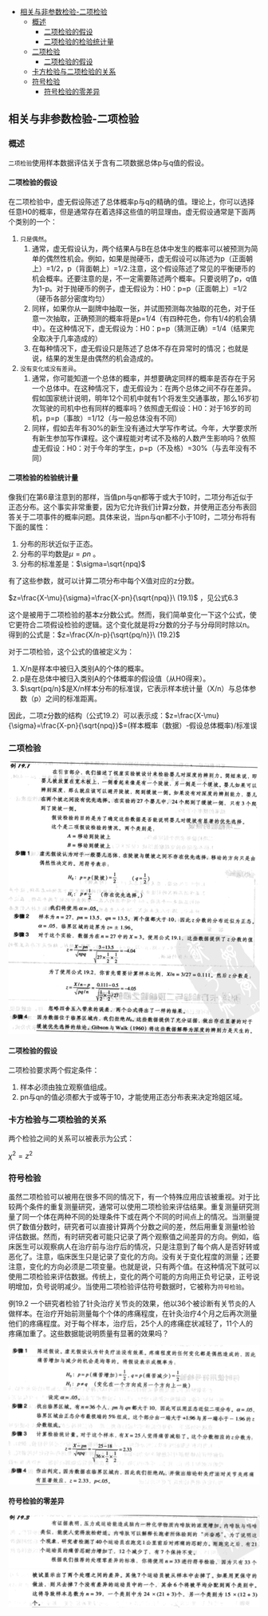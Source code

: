 - [相关与非参数检验-二项检验](#%e7%9b%b8%e5%85%b3%e4%b8%8e%e9%9d%9e%e5%8f%82%e6%95%b0%e6%a3%80%e9%aa%8c-%e4%ba%8c%e9%a1%b9%e6%a3%80%e9%aa%8c)
  - [概述](#%e6%a6%82%e8%bf%b0)
    - [二项检验的假设](#%e4%ba%8c%e9%a1%b9%e6%a3%80%e9%aa%8c%e7%9a%84%e5%81%87%e8%ae%be)
    - [二项检验的检验统计量](#%e4%ba%8c%e9%a1%b9%e6%a3%80%e9%aa%8c%e7%9a%84%e6%a3%80%e9%aa%8c%e7%bb%9f%e8%ae%a1%e9%87%8f)
  - [二项检验](#%e4%ba%8c%e9%a1%b9%e6%a3%80%e9%aa%8c)
    - [二项检验的假设](#%e4%ba%8c%e9%a1%b9%e6%a3%80%e9%aa%8c%e7%9a%84%e5%81%87%e8%ae%be-1)
  - [卡方检验与二项检验的关系](#%e5%8d%a1%e6%96%b9%e6%a3%80%e9%aa%8c%e4%b8%8e%e4%ba%8c%e9%a1%b9%e6%a3%80%e9%aa%8c%e7%9a%84%e5%85%b3%e7%b3%bb)
  - [符号检验](#%e7%ac%a6%e5%8f%b7%e6%a3%80%e9%aa%8c)
    - [符号检验的零差异](#%e7%ac%a6%e5%8f%b7%e6%a3%80%e9%aa%8c%e7%9a%84%e9%9b%b6%e5%b7%ae%e5%bc%82)

## 相关与非参数检验-二项检验
### 概述
`二项检验`使用样本数据评估关于含有二项数据总体p与q值的假设。

#### 二项检验的假设
在二项检验中，虚无假设陈述了总体概率p与q的精确的值。理论上，你可以选择任意H0的概率，但是通常存在着选择这些值的明显理由。虚无假设通常是下面两个类别的一个：

1. `只是偶然`。
   1. 通常，虚无假设认为，两个结果A与B在总体中发生的概率可以被预测为简单的偶然性机会。例如，如果是抛硬币，虚无假设可以陈述为p（正面朝上）=1/2，p（背面朝上）=1/2.注意，这个假设陈述了常见的平衡硬币的机会概率。还要注意的是，不一定需要陈述两个概率。只要说明了p，q值为1-p。对于抛硬币的例子，虚无假设为：H0：p=p（正面朝上）=1/2（硬币各部分密度均匀）
   2. 同样，如果你从一副牌中抽取一张，并试图预测每次抽取的花色，对于任意一次抽取，正确预测的概率将是p=1/4（有四种花色，你有1/4的机会猜中）。在这种情况下，虚无假设为：H0：p=p（猜测正确）=1/4（结果完全取决于几率造成的）
   3. 在每种情况下，虚无假设只是陈述了总体不存在异常时的情况；也就是说，结果的发生是由偶然的机会造成的。
2. `没有变化或没有差异`。 
   1. 通常，你可能知道一个总体的概率，并想要确定同样的概率是否存在于另一个总体中。在这种情况下，虚无假设为：在两个总体之间不存在差异。假如国家统计说明，明年12个司机中就有1个将发生交通事故，那么16岁初次驾驶的司机中也有同样的概率吗？依照虚无假设：H0：对于16岁的司机，p=p（事故）=1/12（与一般总体没有不同）
   2. 同样，假如去年有30%的新生没有通过大学写作考试。今年，大学要求所有新生参加写作课程。这个课程能对考试不及格的人数产生影响吗？依照虚无假设：H0：对于今年的学生，p=p（不及格）=30%（与去年没有不同）

#### 二项检验的检验统计量
像我们在第6章注意到的那样，当值pn与qn都等于或大于10时，二项分布近似于正态分布。这个事实非常重要，因为它允许我们计算z分数，并使用正态分布表回答关于二项事件的概率问题。具体来说，当pn与qn都不小于10时，二项分布将有下面的属性：

1. 分布的形状近似于正态。
2. 分布的平均数是$\mu=pn$  。
3. 分布的标准差是：$\sigma=\sqrt{npq}$

有了这些参数，就可以计算二项分布中每个X值对应的z分数。

$z=\frac{X-\mu}{\sigma}=\frac{X-pn}{\sqrt{npq}}\ (19.1)$  ，见公式6.3

这个是被用于二项检验的基本z分数公式。然而，我们简单变化一下这个公式，使它更符合二项假设检验的逻辑。这个变化就是将z分数的分子与分母同时除以n。得到的公式是：$z=\frac{X/n-p}{\sqrt{pq/n}}\ (19.2)$

对于二项检验，这个公式的值被定义为：
1. X/n是样本中被归入类别A的个体的概率。
2. p是在总体中被归入类别A的个体概率的假设值（从H0得来）。  
3. $\sqrt{pq/n}$是X/n样本分布的标准误，它表示样本统计量（X/n）与总体参数（p）之间的标准距离。

因此，二项z分数的结构（公式19.2）可以表示成：$z=\frac{X-\mu}{\sigma}=\frac{X-pn}{\sqrt{npq}}$=(样本概率（数据）-假设总体概率)/标准误

### 二项检验
![](binomial-test1.png)

#### 二项检验的假设
二项检验要求两个假定条件：

1. 样本必须由独立观察值组成。
2. pn与qn的值必须都大于或等于10，才能使用正态分布表来决定玲姐区域。  

### 卡方检验与二项检验的关系
两个检验之间的关系可以被表示为公式：

$\chi^2=z^2$

### 符号检验
虽然二项检验可以被用在很多不同的情况下，有一个特殊应用应该被重视。对于比较两个条件的重复测量研究，通常可以使用二项检验来评估结果。重复测量研究测量了同一个体在两种不同的处理条件下或在两个不同的时间点上的情况。当测量提供了数值分数时，研究者可以直接计算两个分数之间的差，然后用重复测量t检验评估数据。然而，有时研究者可能只记录了两个观察值之间差异的方向。例如，临床医生可以观察病人在治疗前与治疗后的情况，只是注意到了每个病人是否好转或恶化了。注意，临床医生只是记录了变化的方向。没有关于变化程度的测量；还要注意，变化的方向必须是二项变量。也就是说，只有两个值。在这种情况下就可以使用二项检验来评估数据。传统上，变化的两个可能的方向用正负号记录，正号说明增加，负号说明减少。当使用二项检验评估符号数据时，它被称为`符号检验`。

例19.2 一个研究者检验了针灸治疗关节炎的效果，他以36个被诊断有关节炎的人做样本。在治疗开始前测量每个个体的疼痛程度，在针灸治疗4个月之后再次测量他们的疼痛程度。对于每个样本，治疗后，25个人的疼痛症状减轻了，11个人的疼痛加重了。这些数据能说明质量有显著的效果吗？

![](binomial-test2.png)

#### 符号检验的零差异
![](binomial-test3.png)
![](binomial-test4.png)
